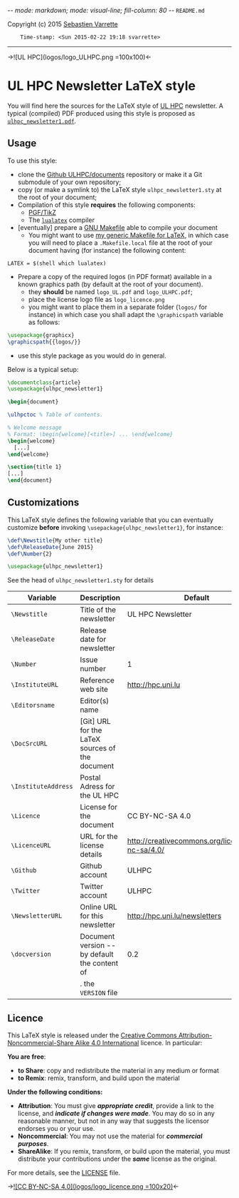 -*- mode: markdown; mode: visual-line; fill-column: 80 -*-
`README.md`

Copyright (c) 2015 [Sebastien Varrette](mailto:Sebastien.Varrette@uni.lu)

        Time-stamp: <Sun 2015-02-22 19:18 svarrette>

-------------------
->![UL HPC](logos/logo_ULHPC.png =100x100)<-

# UL HPC Newsletter LaTeX style

You will find here the sources for the LaTeX style of [UL HPC](http://hpc.uni.lu) newsletter.
A typical (compiled) PDF produced using this style is proposed as [`ulhpc_newsletter1.pdf`](ulhpc_newsletter1.pdf).

## Usage

To use this style:

* clone the [Github ULHPC/documents](https://github.com/ULHPC/documents) repository or make it a Git submodule of your own repository;
* copy (or make a symlink to) the LaTeX style `ulhpc_newsletter1.sty` at the root of your document;
* Compilation of this style __requires__ the following components:
   - [PGF/TikZ](http://sourceforge.net/projects/pgf/)
   - The [`lualatex`](http://www.luatex.org/) compiler
* [eventually] prepare a [GNU Makefile](http://www.gnu.org/software/make/manual/make.html) able to compile your document
   - You might want to use [my generic Makefile for LaTeX](https://github.com/Falkor/Makefiles/blob/devel/latex/Makefile), in which case you will need to place a `.Makefile.local` file at the root of your document having (for instance) the following content:

```make
LATEX = $(shell which lualatex)
```
	 
* Prepare a copy of the required logos (in PDF format) available in a known graphics path (by default at the root of your document). 
   - they **should** be named `logo_UL.pdf` and `logo_ULHPC.pdf`;
   - place the license logo file as `logo_licence.png`
   - you might want to place them in a separate folder (`logos/` for instance) in which case you shall adapt the `\graphicspath` variable as follows:

```latex
\usepackage{graphicx}
\graphicspath{{logos/}}
```

* use this style package as you would do in general.

Below is a typical setup:

```latex
\documentclass{article}
\usepackage{ulhpc_newsletter1}

\begin{document}

\ulhpctoc % Table of contents. 

% Welcome message
% Format: \begin{welcome}[<title>] ... \end{welcome}
\begin{welcome}
  [...]
\end{welcome}

\section{title 1}
[...]
\end{document}
```

## Customizations

This LaTeX style defines the following variable that you can eventually customize **before** invoking `\usepackage{ulhpc_newsletter1}`, for instance:

```latex
\def\Newstitle{My other title}
\def\ReleaseDate{June 2015}
\def\Number{2}

\usepackage{ulhpc_newsletter1}
```

See the head of `ulhpc_newsletter1.sty` for details

| Variable            | Description                                     | Default                                           |
|---------------------|-------------------------------------------------|---------------------------------------------------|
| `\Newstitle`        | Title of the newsletter                         | UL HPC Newsletter                                 |
| `\ReleaseDate`      | Release date for newsletter                     |                                                   |
| `\Number`           | Issue number                                    | 1                                                 |
| `\InstituteURL`     | Reference web site                              | http://hpc.uni.lu                                 |
| `\Editorsname`      | Editor(s) name                                  |                                                   |
| `\DocSrcURL`        | [Git] URL for the LaTeX sources of the document |                                                   |
| `\InstituteAddress` | Postal Adress for the UL HPC                    |                                                   |
| `\Licence`          | License for the document                        | CC BY-NC-SA 4.0                                   |
| `\LicenceURL`       | URL for the license details                     | http://creativecommons.org/licenses/by-nc-sa/4.0/ |
| `\Github`           | Github account                                  | ULHPC                                             |
| `\Twitter`          | Twitter account                                 | ULHPC                                             |
| `\NewsletterURL`    | Online URL for this newsletter                  | http://hpc.uni.lu/newsletters                     |
| `\docversion`       | Document version -- by default the content of   | 0.2                                               |
|                     | . the `VERSION` file                            |                                                   |

## Licence

This LaTeX style is released under the [Creative Commons Attribution-Noncommercial-Share Alike 4.0 International](http://creativecommons.org/licenses/by-nc-sa/2.0/fr/deed.en_US)
licence. In particular:

__You are free__:

* __to Share__:  copy and redistribute the material in any medium or format
* __to Remix__:  remix, transform, and build upon the material


__Under the following conditions:__

* __Attribution__: You must give **_appropriate credit_**, provide a link to the license, and **_indicate if changes were made_**. You may do so in any reasonable manner, but not in any way that suggests the licensor endorses you or your use.
* __Noncommercial__: You may not use the material for **_commercial purposes_**.
* __ShareAlike__:    If you remix, transform, or build upon the material, you must distribute your contributions under the **_same_** license as the original.


For more details, see the [LICENSE](LICENSE) file.

->[![CC BY-NC-SA 4.0](logos/logo_licence.png =100x20)](https://creativecommons.org/licenses/by-nc-sa/4.0/)<-
